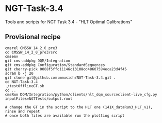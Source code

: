 # NGT-Task-3.4
Tools and scripts for NGT Task 3.4 - "HLT Optimal Calibrations"

## Provisional recipe
```
cmsrel CMSSW_14_2_0_pre3
cd CMSSW_14_2_0_pre3/src
cmsenv
git cms-addpkg DQM/Integration
git cms-addpkg Configuration/StandardSequences
git cherry-pick 0068f5ffc11146c13108cd48607594eca23d4f45
scram b -j 20
git clone git@github.com:mmusich/NGT-Task-3.4.git .
cd NGT-Task-3.4
./testOfflineGT.sh
cd ..
cmsRun DQM/Integration/python/clients/hlt_dqm_sourceclient-live_cfg.py inputFiles=NGTTests/output.root

# change the GT in the script to the HLT one (141X_dataRun3_HLT_v1), rinse and repeat
# once both files are available run the plotting script
```

